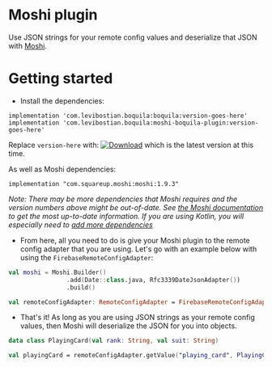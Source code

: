 # Moshi plugin

Use JSON strings for your remote config values and deserialize that JSON with [Moshi](https://github.com/square/moshi). 

# Getting started 

* Install the dependencies: 

```
implementation 'com.levibostian.boquila:boquila:version-goes-here'
implementation 'com.levibostian.boquila:moshi-boquila-plugin:version-goes-here'
```

Replace `version-here` with: [![Download](https://api.bintray.com/packages/levibostian/Boquila/com.levibostian.boquila/images/download.svg)](https://bintray.com/levibostian/Boquila/com.levibostian.boquila/_latestVersion) which is the latest version at this time.

As well as Moshi dependencies:

```
implementation "com.squareup.moshi:moshi:1.9.3"
```

*Note: There may be more dependencies that Moshi requires and the version numbers above might be out-of-date. See [the Moshi documentation](https://github.com/square/moshi#download) to get the most up-to-date information. If you are using Kotlin, you will especially need to [add more dependencies](https://github.com/square/moshi#kotlin)*

* From here, all you need to do is give your Moshi plugin to the remote config adapter that you are using. Let's go with an example below with using the `FirebaseRemoteConfigAdapter`:

```kotlin
val moshi = Moshi.Builder()
                .add(Date::class.java, Rfc3339DateJsonAdapter())
                .build()

val remoteConfigAdapter: RemoteConfigAdapter = FirebaseRemoteConfigAdapter(firebaseRemoteConfig, plugins = listOf(MoshiRemoteConfigAdapterPlugin(moshi)))
```

* That's it! As long as you are using JSON strings as your remote config values, then Moshi will deserialize the JSON for you into objects. 

```kotlin
data class PlayingCard(val rank: String, val suit: String)

val playingCard = remoteConfigAdapter.getValue("playing_card", PlayingCard::class.java)
```